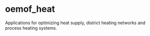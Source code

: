 # oemof_heat
 Applications for optimizing heat supply, district heating networks and process heating systems.
